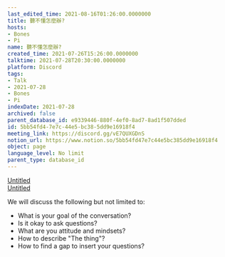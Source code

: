 ```yaml
---
last_edited_time: 2021-08-16T01:26:00.0000000
title: 聽不懂怎麼辦?
hosts:
- Bones
- Pi
name: 聽不懂怎麼辦?
created_time: 2021-07-26T15:26:00.0000000
talktime: 2021-07-28T20:30:00.0000000
platform: Discord
tags:
- Talk
- 2021-07-28
- Bones
- Pi
indexDate: 2021-07-28
archived: false
parent_database_id: e9339446-880f-4ef0-8ad7-8ad1f507dded
id: 5bb54fd4-7e7c-44e5-bc38-5dd9e16918f4
meeting_link: https://discord.gg/vE7QUXGDnS
notion_url: https://www.notion.so/5bb54fd47e7c44e5bc385dd9e16918f4
object: page
language_level: No limit
parent_type: database_id
---
```




[Untitled](https://www.notion.so/12c4a9e645d54aefa860b5f927a0b220)   
[Untitled](https://www.notion.so/482e61b02b9c4456b2b4fe86bb7544c6)   


We will discuss the following but not limited to:
   - What is your goal of the conversation?
   - Is it okay to ask questions?
   - What are you attitude and mindsets?
   - How to describe "The thing"?
   - How to find a gap to insert your questions?






